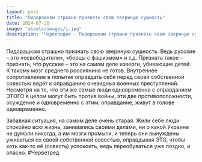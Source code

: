 ```yaml
---
layout: post
title: "Пидорашкам страшно признать свою звериную сущность"
date: 2024-07-28
image: "assets/images/i.jpg"
description: "Червепедия - Пидорашкам страшно признать свою звериную сущность."
---
```


<p>Пидорашкам страшно признать свою звериную сущность. Ведь русские – это «освободители», «борцы с фашизмом» и т.д. Признать такое – признать, что русские – это на самом деле изверги, убивающие детей. К такому мозг среднего россиянина не готов. Внутреннее сопротивление в попытке оправдать себя перед своей собственной совестью ведёт к оправданию очевидных военных преступлений. Несмотря на то, что эти же самые люди одновременно с оправданием ЭТОГО в целом могут быть против войны, эти две противоположности, осуждение и одновременно с этим, оправдание, живут в голове одновременно.</p>

<p>Забавная ситуация, на самом деле очень старая. Жили себе люди спокойно всю жизнь, занимались своими делами, ни о какой Украине не думали никогда, а им мозги промыли, и теперь они вынуждены уживаться со своей собственной совестью, оправдывая ЭТО, чтобы хоть как-то её (совесть) успокоить, ведь переобуваться уже поздно, и опасно. #Черветред</p>